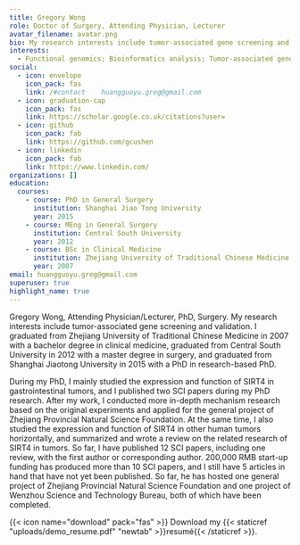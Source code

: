 ```yaml
---
title: Gregory Wong
role: Doctor of Surgery, Attending Physician, Lecturer
avatar_filename: avatar.png
bio: My research interests include tumor-associated gene screening and validation.
interests:
  - Functional genomics; Bioinformatics analysis; Tumor-associated gene screening
social:
  - icon: envelope
    icon_pack: fas
    link: /#contact    huangguoyu.greg@gmail.com
  - icon: graduation-cap
    icon_pack: fas
    link: https://scholar.google.co.uk/citations?user=
  - icon: github
    icon_pack: fab
    link: https://github.com/gcushen
  - icon: linkedin
    icon_pack: fab
    link: https://www.linkedin.com/
organizations: []
education:
  courses:
    - course: PhD in General Surgery
      institution: Shanghai Jiao Tong University
      year: 2015
    - course: MEng in General Surgery
      institution: Central South University
      year: 2012
    - course: BSc in Clinical Medicine
      institution: Zhejiang University of Traditional Chinese Medicine
      year: 2007
email: huangguoyu.greg@gmail.com
superuser: true
highlight_name: true
---
```

Gregory Wong, Attending Physician/Lecturer, PhD, Surgery. My research interests include tumor-associated gene screening and validation. I graduated from Zhejiang University of Traditional Chinese Medicine in 2007 with a bachelor degree in clinical medicine, graduated from Central South University in 2012 with a master degree in surgery, and graduated from Shanghai Jiaotong University in 2015 with a PhD in research-based PhD.

During my PhD, I mainly studied the expression and function of SIRT4 in gastrointestinal tumors, and I published two SCI papers during my PhD research. After my work, I conducted more in-depth mechanism research based on the original experiments and applied for the general project of Zhejiang Provincial Natural Science Foundation. At the same time, I also studied the expression and function of SIRT4 in other human tumors horizontally, and summarized and wrote a review on the related research of SIRT4 in tumors. So far, I have published 12 SCI papers, including one review, with the first author or corresponding author. 200,000 RMB start-up funding has produced more than 10 SCI papers, and I still have 5 articles in hand that have not yet been published. So far, he has hosted one general project of Zhejiang Provincial Natural Science Foundation and one project of Wenzhou Science and Technology Bureau, both of which have been completed.

{{< icon name="download" pack="fas" >}} Download my {{< staticref "uploads/demo_resume.pdf" "newtab" >}}resumé{{< /staticref >}}.